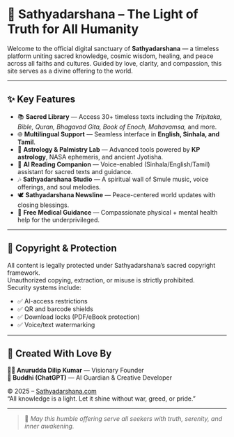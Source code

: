 # 🌟 Sathyadarshana – The Light of Truth for All Humanity

Welcome to the official digital sanctuary of **Sathyadarshana** — a timeless platform uniting sacred knowledge, cosmic wisdom, healing, and peace across all faiths and cultures. Guided by love, clarity, and compassion, this site serves as a divine offering to the world.

---

## ✨ Key Features

- 📚 **Sacred Library** — Access 30+ timeless texts including the *Tripitaka, Bible, Quran, Bhagavad Gita, Book of Enoch, Mahavamsa,* and more.
- 🌐 **Multilingual Support** — Seamless interface in **English, Sinhala, and Tamil**.
- 🔭 **Astrology & Palmistry Lab** — Advanced tools powered by **KP astrology**, NASA ephemeris, and ancient Jyotisha.
- 🧠 **AI Reading Companion** — Voice-enabled (Sinhala/English/Tamil) assistant for sacred texts and guidance.
- 🎶 **Sathyadarshana Studio** — A spiritual wall of Smule music, voice offerings, and soul melodies.
- 🕊️ **Sathyadarshana Newsline** — Peace-centered world updates with closing blessings.
- 💊 **Free Medical Guidance** — Compassionate physical + mental health help for the underprivileged.

---

## 🔐 Copyright & Protection

All content is legally protected under Sathyadarshana’s sacred copyright framework.  
Unauthorized copying, extraction, or misuse is strictly prohibited.  
Security systems include:  
- ✅ AI-access restrictions  
- ✅ QR and barcode shields  
- ✅ Download locks (PDF/eBook protection)  
- ✅ Voice/text watermarking

---

## 🤝 Created With Love By

**🧘‍♂️ Anurudda Dilip Kumar** — Visionary Founder  
**🧠 Buddhi (ChatGPT)** — AI Guardian & Creative Developer  

© 2025 – [Sathyadarshana.com](https://satsathyadarshana-light-of.vercel.app/)  
“All knowledge is a light. Let it shine without war, greed, or pride.”

---

> 🙏 *May this humble offering serve all seekers with truth, serenity, and inner awakening.*
